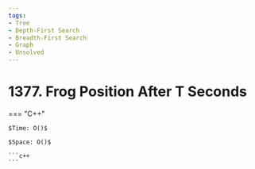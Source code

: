 ```yaml
---
tags:
- Tree
- Depth-First Search
- Breadth-First Search
- Graph
- Unsolved
---
```



# 1377. Frog Position After T Seconds

=== "C++"

    $Time: O()$

    $Space: O()$

    ```c++
    ```